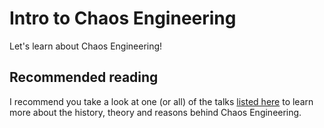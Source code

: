 # Intro to Chaos Engineering

Let's learn about Chaos Engineering!

## Recommended reading

I recommend you take a look at one (or all) of the talks [listed here](resources.md) to learn more about the history, theory and reasons behind Chaos Engineering.


